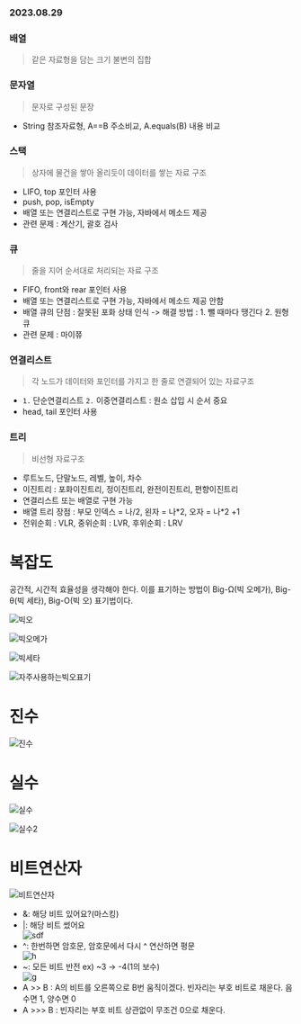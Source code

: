### 2023.08.29
### 배열 
> 같은 자료형을 담는 크기 불변의 집합
### 문자열 
> 문자로 구성된 문장  
- String 참조자료형, A==B 주소비교, A.equals(B) 내용 비교
### 스택
> 상자에 물건을 쌓아 올리듯이 데이터를 쌓는 자료 구조  
- LIFO, top 포인터 사용
- push, pop, isEmpty
- 배열 또는 연결리스트로 구현 가능, 자바에서 메소드 제공  
- 관련 문제 : 계산기, 괄호 검사
### 큐
> 줄을 지어 순서대로 처리되는 자료 구조  
- FIFO, front와 rear 포인터 사용
- 배열 또는 연결리스트로 구현 가능, 자바에서 메소드 제공 안함
- 배열 큐의 단점 : 잘못된 포화 상태 인식 -> 해결 방법 : 1. 뺄 때마다 땡긴다 2. 원형 큐
- 관련 문제 : 마이쮸
### 연결리스트
> 각 노드가 데이터와 포인터를 가지고 한 줄로 연결되어 있는 자료구조
- `1.` 단순연결리스트 `2.` 이중연결리스트 : 원소 삽입 시 순서 중요
- head, tail 포인터 사용
### 트리 
> 비선형 자료구조
- 루트노드, 단말노드, 레벨, 높이, 차수
- 이진트리 : 포화이진트리, 정이진트리, 완전이진트리, 편향이진트리
- 연결리스트 또는 배열로 구현 가능
- 배열 트리 장점 : 부모 인덱스 = 나/2, 왼자 = 나\*2, 오자 = 나\*2 +1
- 전위순회 : VLR, 중위순회 : LVR, 후위순회 : LRV

# 복잡도
공간적, 시간적 효율성을 생각해야 한다. 이를 표기하는 방법이 Big-Ω(빅 오메가), Big-θ(빅 세타), Big-O(빅 오) 표기법이다.

![빅오](https://github.com/namoo1818/TIL/assets/50236187/5989fb6d-d1fc-47b5-be48-5085649258ff)

![빅오메가](https://github.com/namoo1818/TIL/assets/50236187/23f71a84-199d-492a-8e64-4145cc31ef63)

![빅세타](https://github.com/namoo1818/TIL/assets/50236187/d134a77f-5bf8-47dd-823b-45a1f62945b8)

![자주사용하는빅오표기](https://github.com/namoo1818/TIL/assets/50236187/ccf30bea-ae54-4747-b815-66de1806ba25)

# 진수
![진수](https://github.com/namoo1818/TIL/assets/50236187/2c7b8080-5677-4d21-b820-f681bb46bbe7)

# 실수
![실수](https://github.com/namoo1818/TIL/assets/50236187/d4d5cc65-3441-45d3-85b8-f2edf4d8be6a)

![실수2](https://github.com/namoo1818/TIL/assets/50236187/a5657ad8-9506-4117-a30f-a8c4964d0eb2)

# 비트연산자
![비트연산자](https://github.com/namoo1818/TIL/assets/50236187/1dd5f83d-516c-4669-8e4e-d177bf185f74)

- &: 해당 비트 있어요?(마스킹)
- |: 해당 비트 썼어요  
![sdf](https://github.com/namoo1818/TIL/assets/50236187/dbba55e2-c767-4e5a-8832-7e014127cef8)
- ^: 한번하면 암호문, 암호문에서 다시 ^ 연산하면 평문  
![h](https://github.com/namoo1818/TIL/assets/50236187/f22106bd-d105-429f-aa09-b89ad71f9a3a)
- ~: 모든 비트 반전
  ex) ~3 -> -4(1의 보수)  
![g](https://github.com/namoo1818/TIL/assets/50236187/a221c9d6-1e99-4551-b131-efbe500d285d)
- A >> B : A의 비트를 오른쪽으로 B번 움직이겠다. 빈자리는 부호 비트로 채운다. 음수면 1, 양수면 0
- A >>> B : 빈자리는 부호 비트 상관없이 무조건 0으로 채운다.



